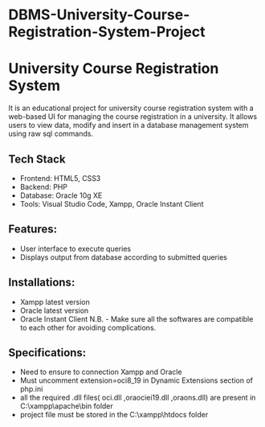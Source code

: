 # DBMS-University-Course-Registration-System-Project

# University Course Registration System

It is an educational project for university course registration system with a web-based UI for managing the course registration in a university. It allows users to view data, modify and insert in a database management system using raw sql commands.

## Tech Stack
- Frontend: HTML5, CSS3
- Backend: PHP
- Database: Oracle 10g XE
- Tools: Visual Studio Code, Xampp, Oracle Instant Client

## Features:
- User interface to execute queries
- Displays output from database according to submitted queries

## Installations: 
- Xampp latest version
- Oracle latest version
- Oracle Instant Client
N.B. - Make sure all the softwares are compatible to each other for avoiding complications.

## Specifications:
- Need to ensure to connection Xampp and Oracle
- Must uncomment extension=oci8_19 in Dynamic Extensions section of php.ini
- all the required .dll files( oci.dll ,oraociei19.dll ,oraons.dll) are present in C:\xampp\apache\bin folder
- project file must be stored in the C:\xampp\htdocs folder

  
